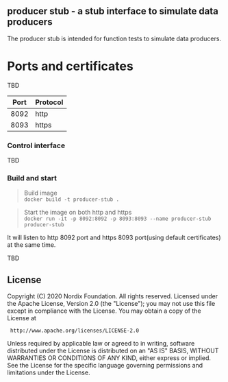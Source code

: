 ## producer stub - a stub interface to simulate data producers ##

The producer stub is intended for function tests to simulate data producers.


# Ports and certificates
TBD

| Port     | Protocol |
| -------- | ----- |
| 8092     | http  |
| 8093     | https |



### Control interface ###

TBD


### Build and start ###

>Build image<br>
```docker build -t producer-stub .```

>Start the image on both http and https<br>
```docker run -it -p 8092:8092 -p 8093:8093 --name producer-stub producer-stub```

It will listen to http 8092 port and https 8093 port(using default certificates) at the same time.

TBD

## License

Copyright (C) 2020 Nordix Foundation. All rights reserved.
Licensed under the Apache License, Version 2.0 (the "License");
you may not use this file except in compliance with the License.
You may obtain a copy of the License at

     http://www.apache.org/licenses/LICENSE-2.0

Unless required by applicable law or agreed to in writing, software
distributed under the License is distributed on an "AS IS" BASIS,
WITHOUT WARRANTIES OR CONDITIONS OF ANY KIND, either express or implied.
See the License for the specific language governing permissions and
limitations under the License.